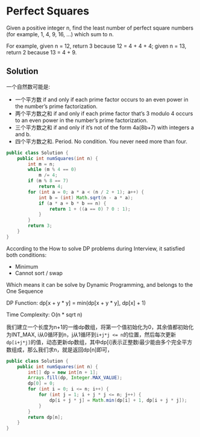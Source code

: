 # Perfect Squares

Given a positive integer n, find the least number of perfect square numbers (for example, 1, 4, 9, 16, ...) which sum to n.

For example, given n = 12, return 3 because 12 = 4 + 4 + 4; given n = 13, return 2 because 13 = 4 + 9.

## Solution

一个自然数可能是:

+ 一个平方数 if and only if each prime factor occurs to an even power in the number’s prime factorization.
+ 两个平方数之和 if and only if each prime factor that’s 3 modulo 4 occurs to an even power in the number’s prime factorization.
+ 三个平方数之和 if and only if it’s not of the form 4a(8b+7) with integers a and b.
+ 四个平方数之和. Period. No condition. You never need more than four.

```java
public class Solution {
    public int numSquares(int n) {
        int m = n;
        while (m % 4 == 0)
            m /= 4;
        if (m % 8 == 7)
            return 4;
        for (int a = 0; a * a < (n / 2 + 1); a++) {
            int b = (int) Math.sqrt(n - a * a);
            if (a * a + b * b == n) {
                return 1 + ((a == 0) ? 0 : 1);
            }
        }
        return 3;
    }
}
```

According to the How to solve DP problems during Interview, it satisfied both conditions:

+ Minimum
+ Cannot sort / swap

Which means it can be solve by Dynamic Programming, and belongs to the One Sequence

DP Function: dp[x + y * y] = min(dp[x + y * y], dp[x] + 1)

Time Complexity: O(n * sqrt n)

我们建立一个长度为n+1的一维dp数组，将第一个值初始化为0，其余值都初始化为INT_MAX, i从0循环到n，j从1循环到`i+j*j <= n`的位置，然后每次更新`dp[i+j*j]`的值，动态更新dp数组，其中dp[i]表示正整数i最少能由多个完全平方数组成，那么我们求n，就是返回dp[n]即可，

```java
public class Solution {
    public int numSquares(int n) {
        int[] dp = new int[n + 1];
        Arrays.fill(dp, Integer.MAX_VALUE);
        dp[0] = 0;
        for (int i = 0; i <= n; i++) {
            for (int j = 1; i + j * j <= n; j++) {
                dp[i + j * j] = Math.min(dp[i] + 1, dp[i + j * j]);
            }
        }
        return dp[n];
    }
}
```
